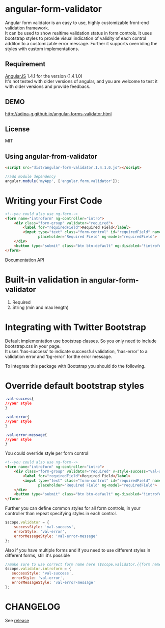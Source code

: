 angular-form-validator
=========================
Angular form validator is an easy to use, highly customizable front-end validation framework.<br/>
It can be used to show realtime validation status in form controls. It uses bootstrap styles to provide visual indication of validity of each control additon to a customizable error message. Further it supports overriding the styles with custom implementations.

Requirement
-----
[AngularJS](http://angularjs.org) 1.4.1 for the version (1.4.1.0) <br/>
It's not tested with older versions of angular, and you are welcome to test it with older versions and provide feedback.

DEMO
-----
http://adipa-g.github.io/angular-forms-validator.html

License
-----
MIT

Using angular-from-validator
---
```html
<script src="dist/angular-form-validator.1.4.1.0.js"></script>
```
```js
//add module dependency
angular.module('myApp', ['angular.form.validator']);
```

Writing your First Code
====
```html
<!--you could also use ng-form-->
<form name="introform" ng-controller="intro">
    <div class="form-group" validator="required">
        <label for="requiredField">Required Field</label>
        <input type="text" class="form-control" id="requiredField" name="requiredField"
               placeholder="Required Field" ng-model="requiredField">
    </div>
    <button type="submit" class="btn btn-default" ng-disabled="!introform.$valid">Submit</button>
</form>
```

[Documentation API](https://github.com/Adipa-G/Angular-Form-Validator/wiki/API)

Built-in validation <small>in angular-form-validator</small>
===

1. Required
2. String (min and max length)

Integrating with Twitter Bootstrap
=====
Default implementation use bootstrap classes. So you only need to include bootstrap.css in your page.<br/>
It uses 'has-success' to indicate successful validation, 'has-error' to a validation error and 'bg-error' for the error message.

To integrate this package with Bootstrap you should do the following.

Override default bootstrap styles
=====
```css
.val-success{
//your style
}

.val-error{
//your style
}

.val-error-message{
//your style
}
```

You could override style per form control
```html
<!--you could also use ng-form-->
<form name="introform" ng-controller="intro">
    <div class="form-group" validator="required" v-style-success="val-success" v-style-error="val-error" v-style-error-message="val-error-message">
        <label for="requiredField">Required Field</label>
        <input type="text" class="form-control" id="requiredField" name="requiredField"
               placeholder="Required Field" ng-model="requiredField">
    </div>
    <button type="submit" class="btn btn-default" ng-disabled="!introform.$valid">Submit</button>
</form>
```

Further you can define common styles for all form controls, in your controller than repeat specifying styles in each control.
```js
$scope.validator = {
    successStyle: 'val-success',
    errorStyle: 'val-error',
    errorMessageStyle: 'val-error-message'
};
```

Also if you have multiple forms and if you need to use different styles in different forms, still it's possible
 ```js
//make sure to use correct form name here ($scope.validator.{{form name}})
$scope.validator.introform = {
    successStyle: 'val-success',
    errorStyle: 'val-error',
    errorMessageStyle: 'val-error-message'
};
```

CHANGELOG
=====
See [release](https://github.com/Adipa-G/Angular-Form-Validator/wiki/CHANGELOG)
